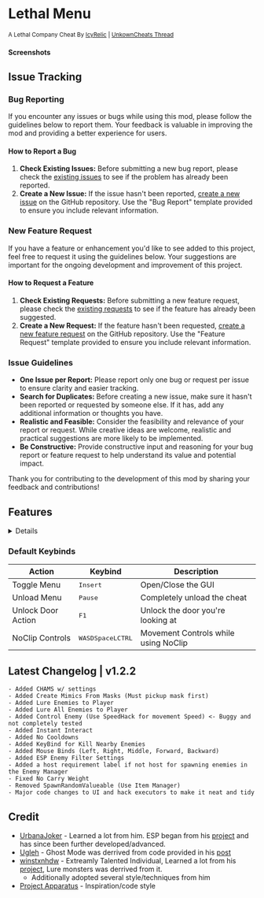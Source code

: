 # Lethal Menu
<sup>A Lethal Company Cheat By [IcyRelic](https://github.com/icyrelic) | [UnkownCheats Thread](https://www.unknowncheats.me/forum/lethal-company/615575-lethal-menu-lethal-company-cheat.html)</sup>

#### Screenshots

## Issue Tracking

### Bug Reporting

If you encounter any issues or bugs while using this mod, please follow the guidelines below to report them. Your feedback is valuable in improving the mod and providing a better experience for users.

#### How to Report a Bug

1. **Check Existing Issues:** Before submitting a new bug report, please check the [existing issues](https://github.com/IcyRelic/LethalMenu/labels/bug) to see if the problem has already been reported.
2. **Create a New Issue:** If the issue hasn't been reported, [create a new issue](https://github.com/IcyRelic/LethalMenu/issues/new?assignees=IcyRelic&labels=bug&projects=&template=bug_report.md&title=%5BBUG%5D) on the GitHub repository. Use the "Bug Report" template provided to ensure you include relevant information.

### New Feature Request

If you have a feature or enhancement you'd like to see added to this project, feel free to request it using the guidelines below. Your suggestions are important for the ongoing development and improvement of this project.

#### How to Request a Feature

1. **Check Existing Requests:** Before submitting a new feature request, please check the [existing requests](https://github.com/IcyRelic/LethalMenu/labels/enhancement) to see if the feature has already been suggested.
2. **Create a New Request:** If the feature hasn't been requested, [create a new feature request](https://github.com/IcyRelic/LethalMenu/issues/new?assignees=IcyRelic&labels=enhancement&projects=&template=feature-request.md&title=%5BFeature%5D) on the GitHub repository. Use the "Feature Request" template provided to ensure you include relevant information.

### Issue Guidelines
- **One Issue per Report:** Please report only one bug or request per issue to ensure clarity and easier tracking.
- **Search for Duplicates:** Before creating a new issue, make sure it hasn't been reported or requested by someone else. If it has, add any additional information or thoughts you have.
- **Realistic and Feasible:** Consider the feasibility and relevance of your report or request. While creative ideas are welcome, realistic and practical suggestions are more likely to be implemented.
- **Be Constructive:** Provide constructive input and reasoning for your bug report or feature request to help understand its value and potential impact.

Thank you for contributing to the development of this mod by sharing your feedback and contributions!

## Features
<details>

  #### Self Cheats
  - **God Mode:** Invincibility, works alongside instant monster kills.
  - **Super Jump:** Adjustable jump height for enhanced mobility.
  - **Fast Climb:** Variable climbing speed for quick ascents.
  - **Movement Speed:** Customizable character speed for swift traversal.
  - **Night Vision:** Enhanced visibility in low-light environments.
  - **Unlimited Stamina:** Infinite character stamina for prolonged activities.
  - **Unlimited Battery:** Endless power supply for applicable in-game devices.
  - **Reach:** Extended interaction range for reaching distant objects.
  - **Unlock Doors:** Bypass locks effortlessly with a key bind (default F1).
  - **Add/Remove Experience:** Modify character experience points as desired.
  - **Teleport Spawn/Entrance/Dungeon/Saved Position:** Instantaneous travel to specified locations.
  - **No Clip:** Pass through solid objects for unrestricted exploration.
  - **No Carry Weight:** Eliminate weight restrictions for inventory items.
  - **Build Anywhere:** Construct structures without location limitations.
  - **Loot Through Walls:** Access loot items even behind obstacles.
  - **Interact Through Walls:** Perform actions through barriers and surfaces.
  - **Ghost Mode (Credit @Ugleh):** Incorporate ghostly attributes for unique gameplay.
  - **Free Camera:** Detach the camera for unrestricted viewing.

  #### Troll
  - **Toggle Ship Lights:** Turn the ship lights on/off from anywhere
  - **Toggle Ship Horn:** Toggle the ship horn on/off form anywhere
  - **Blow Up All Landmines:** Trigger detonation for all placed landmines.
  - **Toggle All Landmines:** Activate/Deactive all landmines
  - **Toggle All Turrets:** Activate/Deactive all turrets
  - **Kill All Enemies:** Annihilate all enemy entities in the game.
  - **Stun All Enemies:** Stun all enemies in the game temporarily.
  - **Teleport All Items (Client Only):** Teleports all items currently outside the ship to your location
  - **Force Tentacle Attack:** Make the company attack at the sales desk
  - **Make Bridge Fall (Host Only, Vow):** Host-exclusive ability to make the bridge collapse.
  - **Toggle Factory Lights (Host Only):** Host-exclusive ability to control factory lights.
  - **Flicker Factory Lights (Host Only):** Host-exclusive ability to make factory lights flicker.

  #### Server
  - **Info Status - Body Count:** Display the count of bodies in the game.
  - **Info Status - Enemy Count:** Show the current count of enemies.
  - **Info Status - Object Scan:** Provide information on the total value and item count during object scanning.
  - **Info Status - Quota:** Display information related to the quota in the game.
  - **Info Status - Ship value:** Show the current value of the ship.
  - **Give/Set/Remove Credits:** Manage in-game credits by giving, setting, or removing them.
  - **Force Ship Land:** Trigger the ship to land
  - **Force Ship Leave:** Trigger the ship to leave the current moon
  - **Spawn More Scrap (Host Only):** Host-exclusive feature to spawn additional scrap.
  - **Edit Quota (Host Only):** Modify the current quota
  - **Scrap Amount Multiplier (Host Only):** Modify the amount of scrap that spawns on the map by default.
  - **Scrap Value Multiplier (Host Only):** Modify the value of scrap that spawns on the map.
  - **Enemy Manager:** Kill, Teleport, Lure, and Spawn any enemy on any map
    - Spawning enemies requires host
    - Lure, Teleport require a selected player in the players tab
  - **Unlockables Manager:** Spawn any ship unlockables for free
    - Host can spawn an infinate amount of each object
  - **Item Manager (Host Only):** Spawn any item in the game with a custom scrap value

  #### Visuals
  - **Always show clock:** Display the in-game clock consistently.
  - **Simple Clock:** A simple digital clock always show at the top center of the screen.
  - **No Fog:** Remove all fog for clearer visibility.
  - **Breadcrumbs:** Leave a numbered trail to mark your path.
  - **Crosshair:** Enable a crosshair for precise aiming.
    - Current Types: X, + 
  - **Object ESP:** Label scrap and other objects through walls.
  - **Enemy ESP:** Label enemies through walls.
    - Enemy Filter: Enable/Disable certain enemy types such as Passive/Docile enemies on esp 
  - **Player ESP:** Label players through walls.
  - **Entrance / Exit ESP:** Label dungeon entrance / exit doors through walls.
  - **Landmine ESP:** Label landmines through walls with terminal codes.
  - **Turret ESP:** Label turrets through walls with terminal codes.
  - **Ship ESP:** Label the ship door through walls.
  - **Steam Valve ESP:** Label busted steam valves through walls
  - **Big Door ESP:** Label big powered doors through walls with terminal codes.
  - **Locked Doors ESP:** Label locked doors through walls. 
  - **Breaker Box ESP:** Label the breaker box through walls
  - **CHAMS:** Enable chams for each esp to additionally highlght and physically see it through walls
    - Min Distance Setting: Disables chams for objects closer than this distance

  #### Other Players
  - **Heal:** Restore player health.
  - **Teleport To Them:** Instantly teleport to a player's position.
  - **Kill Player:** Eliminate a specific player.
  - **Lightning Strike:** Summon a lightning strike.
  - **Death Notifications:** Receive notifications for player deaths.
  - **Kill Everyone:** Annihilate all players in the game.
  - **Kill Everyone Except You:** Wipe out all players except yourself.
  - **Spectate Player:** Observe the gameplay from another player's perspective.
  - **Mini Cam Spectate Player:** Set up a small camera view in the top right for spectating a player.
  - **Lure All Enemies:** Attract the attention of all enemies to a player.
  - **Teleport All Enemies:** Instantaneously relocate all enemies to a player's position.
  - **Spider Web (Requires Spider)**: Spawns spider webs around a player.

  #### Miscellaneous
  - **Key Binds:** Configure custom key bindings.
  - **Customizable Settings:** Tailor various in-game settings to your preferences.
  - **Config File to save settings:** Save and load settings using a configuration file.
  - **GUI Size Settings:** Adjust the size of the graphical user interface. Including esp labels
  - **Color Settings:** Customize the colors used for nearly everything.
  - **Togglable Hacks save with settings:** Enable or disable hacks with settings that persist.
  - **Toggle Cursor:** Turn the in-game cursor on or off.
</details>

### Default Keybinds

| Action       | Keybind       | Description   |
| ------------ | ------------- | ------------- |
| Toggle Menu  | <kbd>Insert</kbd> | Open/Close the GUI |
| Unload Menu  | <kbd>Pause</kbd> | Completely unload the cheat |
| Unlock Door Action  | <kbd>F1</kbd> | Unlock the door you're looking at|
| NoClip Controls  | <kbd>W</kbd><kbd>A</kbd><kbd>S</kbd><kbd>D</kbd><kbd>Space</kbd><kbd>LCTRL</kbd> | Movement Controls while using NoClip |

## Latest Changelog | v1.2.2
```
- Added CHAMS w/ settings
- Added Create Mimics From Masks (Must pickup mask first)
- Added Lure Enemies to Player
- Added Lure All Enemies to Player
- Added Control Enemy (Use SpeedHack for movement Speed) <- Buggy and not completely tested
- Added Instant Interact
- Added No Cooldowns
- Added KeyBind for Kill Nearby Enemies
- Added Mouse Binds (Left, Right, Middle, Forward, Backward)
- Added ESP Enemy Filter Settings
- Added a host requirement label if not host for spawning enemies in the Enemy Manager
- Fixed No Carry Weight
- Removed SpawnRandomValueable (Use Item Manager)
- Major code changes to UI and hack executors to make it neat and tidy
```

## Credit
  - [UrbanaJoker](https://www.unknowncheats.me/forum/members/2470892.html) - Learned a lot from him. ESP began from his [project](https://www.unknowncheats.me/forum/lethal-company/613770-infinite-company-lethal-company-cheat.html) and has since been further developed/advanced.
  - [Ugleh](https://www.unknowncheats.me/forum/members/1305791.html) - Ghost Mode was derrived from code provided in his [post](https://www.unknowncheats.me/forum/3949378-post150.html)
  - [winstxnhdw](https://www.unknowncheats.me/forum/members/5891304.html) - Extreamly Talented Individual, Learned a lot from his [project](https://github.com/winstxnhdw/lc-hax/), Lure monsters was derrived from it.
    - Additionally adopted several style/techniques from him
  - [Project Apparatus](https://github.com/KaylinOwO/Project-Apparatus/) - Inspiration/code style
